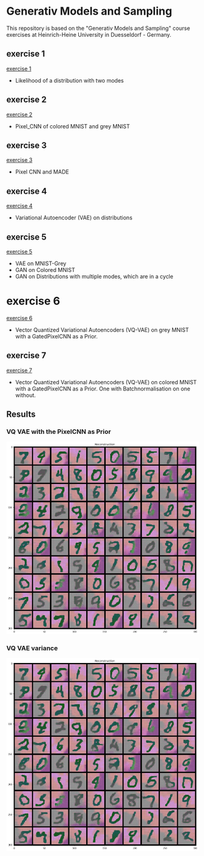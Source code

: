 # Generativ Models and Sampling
This repository is based on the "Generativ Models and Sampling" course exercises at Heinrich-Heine University in Duesseldorf - Germany.

## exercise 1
[exercise 1](exercise_01)
- Likelihood of a distribution with two modes

## exercise 2
[exercise 2](exercise_02)
- Pixel_CNN of colored MNIST and grey MNIST

## exercise 3
[exercise 3](exercise_03)
- Pixel CNN and MADE

## exercise 4
[exercise 4](exercise_04)
- Variational Autoencoder (VAE) on distributions

## exercise 5
[exercise 5](exercise_05)
- VAE on MNIST-Grey
- GAN on Colored MNIST
- GAN on Distributions with multiple modes, which are in a cycle

# exercise 6
[exercise 6](exercise_06)
- Vector Quantized Variational Autoencoders (VQ-VAE) on grey MNIST with a GatedPixelCNN as a Prior.

## exercise 7
[exercise 7](exercise_07)
- Vector Quantized Variational Autoencoders (VQ-VAE) on colored MNIST with a GatedPixelCNN as a Prior. One with Batchnormalisation on one without.

## Results
### VQ VAE with the PixelCNN as Prior
![vq_vae_pixel_cnn_prior](samples/vq_vae_pixelcnn_prior_samples.png)
### VQ VAE variance 
![vq_vae_pixel_cnn_prior](samples/vq_vae_pixelcnn_prior_samples.png)